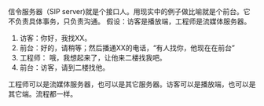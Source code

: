 信令服务器（SIP server)就是个接口人。用现实中的例子做比喻就是个前台。它不负责具体事务，只负责沟通。
假设：访客是播放端，工程师是流媒体服务器。
1. 访客：你好，我找XX。  
2. 前台：好的，请稍等；然后播通XX的电话，“有人找你，他现在在前台”  
3. 工程师： 哦，我想起来了，让他来二楼找我吧。  
4. 前台：访客，请到二楼找他。  


工程师可以是流媒体服务器，也可以是其它服务器。访客可以是播放端，也可以是其它端。流程都一样。